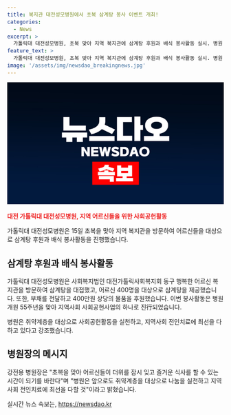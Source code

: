 ```yaml
---
title: 복지관 대전성모병원에서 초복 삼계탕 봉사 이벤트 개최!
categories:
  - News
excerpt: >
  가톨릭대 대전성모병원, 초복 맞아 지역 복지관에 삼계탕 후원과 배식 봉사활동 실시. 병원 사회사업팀은 대전가톨릭사회복지회 동구 행복한 어르신 복지관을 방문해 400명에게 삼계탕을 제공하고 400만원 상당의 물품 후원. 이는 병원의 55주년 기념 지역사회 사회공헌사업으로 진행되었으며, 병원은 취약계층을 위한 나눔 활동을 지속할 것이라고 강전용 병원장이 전했다.
feature_text: >
  가톨릭대 대전성모병원, 초복 맞아 지역 복지관에 삼계탕 후원과 배식 봉사활동 실시. 병원 사회사업팀은 대전가톨릭사회복지회 동구 행복한 어르신 복지관을 방문해 400명에게 삼계탕을 제공하고 400만원 상당의 물품 후원. 이는 병원의 55주년 기념 지역사회 사회공헌사업으로 진행되었으며, 병원은 취약계층을 위한 나눔 활동을 지속할 것이라고 강전용 병원장이 전했다.
image: '/assets/img/newsdao_breakingnews.jpg'
---
```


<p><img src="/assets/img/newsdao_breakingnews.jpg" alt="koreaapp 속보" /></p>

<p><b><span style="color: #ee2323;">대전 가톨릭대 대전성모병원, 지역 어르신들을 위한 사회공헌활동</span></b></p>

<p>가톨릭대 대전성모병원은 15일 초복을 맞아 지역 복지관을 방문하여 어르신들을 대상으로 삼계탕 후원과 배식 봉사활동을 진행했습니다.</p>

<h2 data-ke-size="size26">삼계탕 후원과 배식 봉사활동</h2>

<p>가톨릭대 대전성모병원은 사회복지법인 대전가톨릭사회복지회 동구 행복한 어르신 복지관을 방문하여 삼계탕을 대접했고, 어르신 400명을 대상으로 삼계탕을 제공했습니다. 또한, 부채를 전달하고 400만원 상당의 물품을 후원했습니다. 이번 봉사활동은 병원 개원 55주년을 맞아 지역사회 사회공헌사업의 하나로 진行되었습니다.</p>

<p data-ke-size="size16">병원은 취약계층을 대상으로 사회공헌활동을 실천하고, 지역사회 전인치료에 최선을 다하고 있다고 강조했습니다.</p>

<h2 data-ke-size="size26">병원장의 메시지</h2>

<p>강전용 병원장은 "초복을 맞아 어르신들이 더위를 잠시 잊고 즐거운 식사를 할 수 있는 시간이 되기를 바란다"며 "병원은 앞으로도 취약계층을 대상으로 나눔을 실천하고 지역사회 전인치료에 최선을 다할 것"이라고 밝혔습니다.</p>
실시간 뉴스 속보는, <a href="https://newsdao.kr" rel="dofollow">https://newsdao.kr</a>


